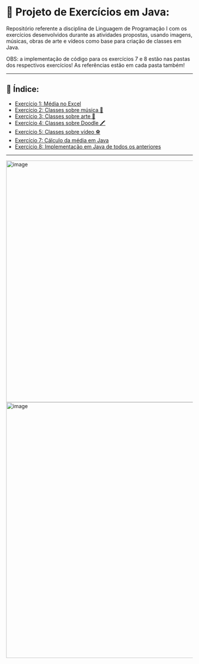 # 🧠 Projeto de Exercícios em Java:

Repositório referente a disciplina de Linguagem de Programação I com os exercícios desenvolvidos durante as atividades propostas, usando imagens, músicas, obras de arte e vídeos como base para criação de classes em Java.

OBS: a implementação de código para os exercícios 7 e 8 estão nas pastas dos respectivos exercícios! As referências estão em cada pasta também!

---

## 📌 Índice:

* [Exercício 1: Média no Excel](#exercício-1-média-no-excel)
* [Exercício 2: Classes sobre música 🎵](#exercício-2-classes-sobre-música)
* [Exercício 3: Classes sobre arte 🎨](#exercício-3-classes-sobre-arte)
* [Exercício 4: Classes sobre Doodle 🖍️](#exercício-4-classes-sobre-doodle)
* [Exercício 5: Classes sobre vídeo ⚽](#exercício-5-classes-sobre-vídeo)
* [Exercício 7: Cálculo da média em Java](#exercício-7-cálculo-da-média-em-java)
* [Exercício 8: Implementação em Java de todos os anteriores](#exercício-8-implementação-em-java-dos-exercícios)

---



















<img width="1503" height="653" alt="image" src="https://github.com/user-attachments/assets/6b93151f-b34d-46e6-be63-7361c1bb723d" />
<img width="1501" height="691" alt="image" src="https://github.com/user-attachments/assets/7faf8d7c-1950-4f13-a7d2-9b1b65ea1288" />




